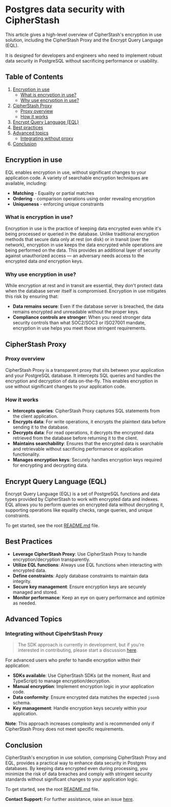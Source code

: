 # Postgres data security with CipherStash

This article gives a high-level overview of CipherStash's encryption in use solution, including the CipherStash Proxy and the Encrypt Query Language (EQL).

It is designed for developers and engineers who need to implement robust data security in PostgreSQL without sacrificing performance or usability.

## Table of Contents

1. [Encryption in use](#encryption-in-use)
   - [What is encryption in use?](#what-is-encryption-in-use)
   - [Why use encryption in use?](#why-use-encryption-in-use)
2. [CipherStash Proxy](#cipherstash-proxy)
   - [Proxy overview](#proxy-overview)
   - [How it works](#how-it-works)
3. [Encrypt Query Language (EQL)](#encrypt-query-language-eql)
4. [Best practices](#best-practices)
5. [Advanced topics](#advanced-topics)
   - [Integrating without proxy](#integrating-without-proxy)
6. [Conclusion](#conclusion)

## Encryption in use

EQL enables encryption in use, without significant changes to your application code.
A variety of searchable encryption techniques are available, including:

- **Matching** - Equality or partial matches
- **Ordering** - comparison operations using order revealing encryption
- **Uniqueness** - enforcing unique constraints

### What is encryption in use?

Encryption in use is the practice of keeping data encrypted even while it's being processed or queried in the database. 
Unlike traditional encryption methods that secure data only at rest (on disk) or in transit (over the network), encryption in use keeps the data encrypted while operations are being performed on the data.
This provides an additional layer of security against unauthorized access — an adversary needs access to the encrypted data _and_ encryption keys. 

### Why use encryption in use?

While encryption at rest and in transit are essential, they don't protect data when the database server itself is compromised. 
Encryption in use mitigates this risk by ensuring that:

- **Data remains secure**: Even if the database server is breached, the data remains encrypted and unreadable without the proper keys.
- **Compliance controls are stronger**: When you need stronger data security controls than what SOC2/SOC3 or ISO27001 mandate, encryption in use helps you meet those stringent requirements.

## CipherStash Proxy

### Proxy overview

CipherStash Proxy is a transparent proxy that sits between your application and your PostgreSQL database.
It intercepts SQL queries and handles the encryption and decryption of data on-the-fly.
This enables encryption in use without significant changes to your application code.

### How it works

- **Intercepts queries**: CipherStash Proxy captures SQL statements from the client application.
- **Encrypts data**: For write operations, it encrypts the plaintext data before sending it to the database.
- **Decrypts data**: For read operations, it decrypts the encrypted data retrieved from the database before returning it to the client.
- **Maintains searchability**: Ensures that the encrypted data is searchable and retrievable without sacrificing performance or application functionality.
- **Manages encryption keys**: Securely handles encryption keys required for encrypting and decrypting data.

## Encrypt Query Language (EQL)

Encrypt Query Language (EQL) is a set of PostgreSQL functions and data types provided by CipherStash to work with encrypted data and indexes.
EQL allows you to perform queries on encrypted data without decrypting it, supporting operations like equality checks, range queries, and unique constraints.

To get started, see the root [README.md](https://github.com/cipherstash/encrypt-query-language?tab=readme-ov-file#getting-started) file.

## Best Practices

- **Leverage CipherStash Proxy**: Use CipherStash Proxy to handle encryption/decryption transparently.
- **Utilize EQL functions**: Always use EQL functions when interacting with encrypted data.
- **Define constraints**: Apply database constraints to maintain data integrity.
- **Secure key management**: Ensure encryption keys are securely managed and stored.
- **Monitor performance**: Keep an eye on query performance and optimize as needed.

## Advanced Topics

### Integrating without CipehrStash Proxy

> The SDK approach is currently in development, but if you're interested in contributing, please start a discussion [here](https://github.com/cipherstash/cipherstash).

For advanced users who prefer to handle encryption within their application:

- **SDKs available**: Use CipherStash SDKs (at the moment, Rust and TypeScript) to manage encryption/decryption.
- **Manual encryption**: Implement encryption logic in your application code.
- **Data conformity**: Ensure encrypted data matches the expected `jsonb` schema.
- **Key management**: Handle encryption keys securely within your application.

**Note**: This approach increases complexity and is recommended only if CipherStash Proxy does not meet specific requirements. 

## Conclusion

CipherStash's encryption in use solution, comprising CipherStash Proxy and EQL, provides a practical way to enhance data security in Postgres databases. 
By keeping data encrypted even during processing, you minimize the risk of data breaches and comply with stringent security standards without significant changes to your application logic.

To get started, see the root [README.md](https://github.com/cipherstash/encrypt-query-language?tab=readme-ov-file#getting-started) file.

**Contact Support:** For further assistance, raise an issue [here](https://github.com/cipherstash/encrypt-query-language/issues).

